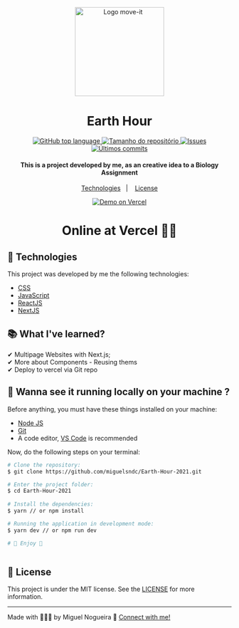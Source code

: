 <p align=center>
  <img src="https://res.cloudinary.com/db9t2jrhe/image/upload/v1616762448/worldwide_sgztzs.svg" alt="Logo move-it" width="200">
</p>

<h1 align="center">Earth Hour</h1>

<p align="center">
  <a href="#language">
    <img alt="GitHub top language" src="https://img.shields.io/github/languages/top/miguelsndc/Earth-Hour-2021">
  </a>
  
  <a href="#repository-size">
    <img src="https://img.shields.io/github/repo-size/miguelsndc/Earth-Hour-2021" alt="Tamanho do repositório">
  </a>

  <a href="https://github.com/miguelsndc/Earth-Hour-2021/issues">
    <img src="https://img.shields.io/bitbucket/issues-raw/miguelsndc/Earth-Hour-2021" alt="Issues">
  </a>
  
  <a href="https://github.com/miguelsndc/Earth-Hour-2021/graphs/commit-activity">
    <img src="https://img.shields.io/github/last-commit/miguelsndc/Earth-Hour-2021" alt="Últimos commits">
  </a>
  
</p>

<h4 align="center">
 This is a project developed by me, as an creative idea to a Biology Assignment
</h4>

<p align="center">
  <a href="#rocket-technologies">Technologies</a>&nbsp;&nbsp;&nbsp;|&nbsp;&nbsp;&nbsp;
  <a href="#memo-license">License</a>
</p>

<p align="center">
  <a href="https://earth-hour-2021.vercel.app/" target="_blank">
    <img alt="Demo on Vercel" src="https://res.cloudinary.com/dx3vxwusq/image/upload/v1613186216/vercel-deploy_x5v2jc.png">
  </a>
  
<h1 align="center">
  Online at Vercel ☝🏽
</h1>

## 🚀 Technologies 
This project was developed by me the following technologies:

- [CSS](https://www.w3schools.com/css/)
- [JavaScript](https://www.w3schools.com/js/DEFAULT.asp)
- [ReactJS](https://reactjs.org)
- [NextJS](https://nextjs.org)

## 📚 What I've learned?

✔ Multipage Websites with Next.js;<br>
✔ More about Components - Reusing thems<br>
✔ Deploy to vercel via Git repo<br>

## :rocket: Wanna see it running locally on your machine ?

Before anything, you must have these things installed on your machine:
- [Node JS](https://nodejs.org/en/)
- [Git](https://git-scm.com/)
- A code editor, [VS Code](https://code.visualstudio.com/) is recommended

Now, do the following steps on your terminal:

```bash
# Clone the repository:
$ git clone https://github.com/miguelsndc/Earth-Hour-2021.git

# Enter the project folder:
$ cd Earth-Hour-2021
  
# Install the dependencies:
$ yarn // or npm install

# Running the application in development mode:
$ yarn dev // or npm run dev

# 💖 Enjoy 💖
  
```

## 📝 License

This project is under the MIT license. See the [LICENSE](https://github.com/miguelsndc/moveit/blob/main/LICENSE.md) for more information.

---

Made with 👨🏽‍💻 by Miguel Nogueira 💖  [Connect with me!](https://www.linkedin.com/in/miguel-nogueira-a5a28a1b5/)
